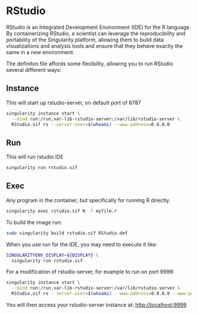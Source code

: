 # RStudio

RStudio is an Integrated Development Environment (IDE) for the R language. By containerizing RStudio, a scientist can leverage the reproducibility and portability of the Singularity platform, allowing them to build data visualizations and analysis tools and ensure that they behave exactly the same in a new environment.

The definiton file affords some flexibility, allowing you to run RStudio several different ways:

## Instance

 This will start up rstudio-server, on default port of 8787

```bash
singularity instance start \
  --bind run:/run,var-lib-rstudio-server:/var/lib/rstudio-server \
  RStudio.sif rs --server-user=$(whoami) --www-address=0.0.0.0
```

## Run

 This will run rstudio IDE

```bash
singularity run rstudio.sif
```

## Exec

 Any program in the container, but specifically for running R directly.

```bash
singularity exec rstudio.sif R -f myfile.r
```

To build the image run:

```bash
sudo singularity build rstudio.sif RStudio.def
```

When you use run for the IDE, you may need to execute it like:

```bash
SINGULARITYENV_DISPLAY=${DISPLAY} \
  singularity run rstudio.sif
```

For a modification of rstudio-server, for example to run on port 9999:

```bash
singularity instance start \
  --bind run:/run,var-lib-rstudio-server:/var/lib/rstudio-server \
  RStudio.sif rs --server-user=$(whoami) --www-address=0.0.0.0 --www-port=9999
```

You will then access your rstudio-server instance at:  [http://localhost:9999](http://localhost:9999)
